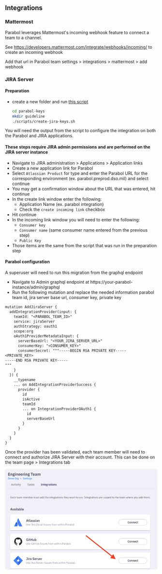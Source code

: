 ## Integrations

### Mattermost
Parabol leverages Mattermost's incoming webhook feature to connect a team to a channel.

See https://developers.mattermost.com/integrate/webhooks/incoming/ to create an incoming webhook

Add that url in Parabol team settings > integrations > mattermost > add webhook

### JIRA Server
#### Preparation

- create a new folder and run [this script](https://github.com/ParabolInc/parabol/blob/master/scripts/create-jira-keys.sh)

    
    ```bash
    cd parabol-keys
    mkdir guideline
    ./scripts/create-jira-keys.sh
    ```
You will need the output from the script to configure the integration on both the Parabol and JIRA applications.

#### These steps require JIRA admin permissions and are performed on the JIRA server instance

- Navigate to JIRA administration > Applications > Application links
- Create a new application link for Parabol
- Select `Atlassian Product` for type and enter the Parabol URL for the corresponding environment (ex. parabol.preprod.dso.mil) and select continue
- You may get a confirmation window about the URL that was entered, hit continue
- In the create link window enter the following:
    - Application Name (ex. parabol integration)
    - Check the `create incoming link` checkbox
- Hit continue
- In the incoming link window you will need to enter the following:
    - `Consumer key`
    - `Consumer name` (same consumer name entered from the previous step)
    - `Public Key`
- Those items are the same from the script that was run in the preparation step

#### Parabol configuration
A superuser will need to run this migration from the graphql endpoint
- Navigate to Admin graphql endpoint at https://your-parabol-instance/admin/graphql
- Run the following mutation and replace the needed information parabol team id, jira server base url, consumer key, private key
```
mutation AddJiraServer {
  addIntegrationProvider(input: {
    teamId: "<PARABOL_TEAM_ID>"
    service: jiraServer
    authStrategy: oauth1
    scope:org
    oAuth1ProviderMetadataInput: {
      serverBaseUrl: "<YOUR_JIRA_SERVER_URL>"
      consumerKey: "<CONSUMER_KEY>"
      consumerSecret: """-----BEGIN RSA PRIVATE KEY-----
<PRIVATE_KEY>
-----END RSA PRIVATE KEY-----
"""
    }
  }) {
    __typename
    ... on AddIntegrationProviderSuccess {
      provider {
        id
        isActive
        teamId
        ... on IntegrationProviderOAuth1 {
          id
          serverBaseUrl
        }
      }
    }
  }
}
```
Once the provider has been validated, each team member will need to connect and authorize JIRA Server with their account. This can be done on the team page > Integrations tab  

![JIRA Server Integration](images/jira_integration.png "San Juan Mountains")